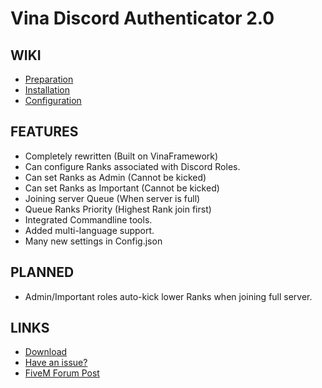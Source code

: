 # Vina Discord Authenticator 2.0

## WIKI
- [Preparation](https://github.com/VinaStar/Vina-Discord-Authenticator/wiki/0%29-Preparation)
- [Installation](https://github.com/VinaStar/Vina-Discord-Authenticator/wiki/1%29-Installation)
- [Configuration](https://github.com/VinaStar/Vina-Discord-Authenticator/wiki/2%29-Configuration)

## FEATURES
- Completely rewritten (Built on VinaFramework)
- Can configure Ranks associated with Discord Roles.
- Can set Ranks as Admin (Cannot be kicked)
- Can set Ranks as Important (Cannot be kicked)
- Joining server Queue (When server is full)
- Queue Ranks Priority (Highest Rank join first)
- Integrated Commandline tools.
- Added multi-language support.
- Many new settings in Config.json

## PLANNED
- Admin/Important roles auto-kick lower Ranks when joining full server.

## LINKS
- [Download](https://github.com/VinaStar/Vina-Discord-Authenticator/releases)
- [Have an issue?](https://github.com/VinaStar/Vina-Discord-Authenticator/issues)
- [FiveM Forum Post](https://forum.cfx.re/t/release-vina-discord-authenticator/1865416)
